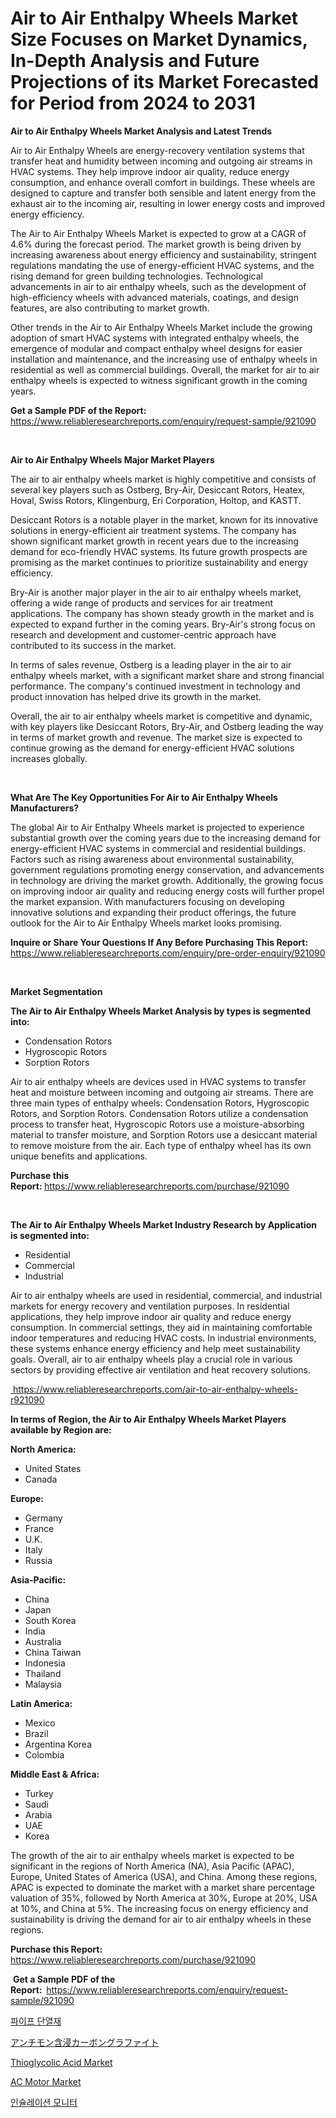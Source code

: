<p><h1>Air to Air Enthalpy Wheels Market Size Focuses on Market Dynamics, In-Depth Analysis and Future Projections of its Market Forecasted for Period from 2024 to 2031</h1></p><p><strong>Air to Air Enthalpy Wheels Market Analysis and Latest Trends</strong></p>
<p><p>Air to Air Enthalpy Wheels are energy-recovery ventilation systems that transfer heat and humidity between incoming and outgoing air streams in HVAC systems. They help improve indoor air quality, reduce energy consumption, and enhance overall comfort in buildings. These wheels are designed to capture and transfer both sensible and latent energy from the exhaust air to the incoming air, resulting in lower energy costs and improved energy efficiency.</p><p>The Air to Air Enthalpy Wheels Market is expected to grow at a CAGR of 4.6% during the forecast period. The market growth is being driven by increasing awareness about energy efficiency and sustainability, stringent regulations mandating the use of energy-efficient HVAC systems, and the rising demand for green building technologies. Technological advancements in air to air enthalpy wheels, such as the development of high-efficiency wheels with advanced materials, coatings, and design features, are also contributing to market growth.</p><p>Other trends in the Air to Air Enthalpy Wheels Market include the growing adoption of smart HVAC systems with integrated enthalpy wheels, the emergence of modular and compact enthalpy wheel designs for easier installation and maintenance, and the increasing use of enthalpy wheels in residential as well as commercial buildings. Overall, the market for air to air enthalpy wheels is expected to witness significant growth in the coming years.</p></p>
<p><strong>Get a Sample PDF of the Report:&nbsp;</strong> <a href="https://www.reliableresearchreports.com/enquiry/request-sample/921090">https://www.reliableresearchreports.com/enquiry/request-sample/921090</a></p>
<p>&nbsp;</p>
<p><strong>Air to Air Enthalpy Wheels Major Market Players</strong></p>
<p><p>The air to air enthalpy wheels market is highly competitive and consists of several key players such as Ostberg, Bry-Air, Desiccant Rotors, Heatex, Hoval, Swiss Rotors, Klingenburg, Eri Corporation, Holtop, and KASTT.</p><p>Desiccant Rotors is a notable player in the market, known for its innovative solutions in energy-efficient air treatment systems. The company has shown significant market growth in recent years due to the increasing demand for eco-friendly HVAC systems. Its future growth prospects are promising as the market continues to prioritize sustainability and energy efficiency.</p><p>Bry-Air is another major player in the air to air enthalpy wheels market, offering a wide range of products and services for air treatment applications. The company has shown steady growth in the market and is expected to expand further in the coming years. Bry-Air's strong focus on research and development and customer-centric approach have contributed to its success in the market.</p><p>In terms of sales revenue, Ostberg is a leading player in the air to air enthalpy wheels market, with a significant market share and strong financial performance. The company's continued investment in technology and product innovation has helped drive its growth in the market.</p><p>Overall, the air to air enthalpy wheels market is competitive and dynamic, with key players like Desiccant Rotors, Bry-Air, and Ostberg leading the way in terms of market growth and revenue. The market size is expected to continue growing as the demand for energy-efficient HVAC solutions increases globally.</p></p>
<p>&nbsp;</p>
<p><strong>What Are The Key Opportunities For Air to Air Enthalpy Wheels Manufacturers?</strong></p>
<p><p>The global Air to Air Enthalpy Wheels market is projected to experience substantial growth over the coming years due to the increasing demand for energy-efficient HVAC systems in commercial and residential buildings. Factors such as rising awareness about environmental sustainability, government regulations promoting energy conservation, and advancements in technology are driving the market growth. Additionally, the growing focus on improving indoor air quality and reducing energy costs will further propel the market expansion. With manufacturers focusing on developing innovative solutions and expanding their product offerings, the future outlook for the Air to Air Enthalpy Wheels market looks promising.</p></p>
<p><strong>Inquire or Share Your Questions If Any Before Purchasing This Report:</strong> <a href="https://www.reliableresearchreports.com/enquiry/pre-order-enquiry/921090">https://www.reliableresearchreports.com/enquiry/pre-order-enquiry/921090</a></p>
<p>&nbsp;</p>
<p><strong>Market Segmentation</strong></p>
<p><strong>The Air to Air Enthalpy Wheels Market Analysis by types is segmented into:</strong></p>
<p><ul><li>Condensation Rotors</li><li>Hygroscopic Rotors</li><li>Sorption Rotors</li></ul></p>
<p><p>Air to air enthalpy wheels are devices used in HVAC systems to transfer heat and moisture between incoming and outgoing air streams. There are three main types of enthalpy wheels: Condensation Rotors, Hygroscopic Rotors, and Sorption Rotors. Condensation Rotors utilize a condensation process to transfer heat, Hygroscopic Rotors use a moisture-absorbing material to transfer moisture, and Sorption Rotors use a desiccant material to remove moisture from the air. Each type of enthalpy wheel has its own unique benefits and applications.</p></p>
<p><strong>Purchase this Report:&nbsp;</strong><a href="https://www.reliableresearchreports.com/purchase/921090">https://www.reliableresearchreports.com/purchase/921090</a></p>
<p>&nbsp;</p>
<p><strong>The Air to Air Enthalpy Wheels Market Industry Research by Application is segmented into:</strong></p>
<p><ul><li>Residential</li><li>Commercial</li><li>Industrial</li></ul></p>
<p><p>Air to air enthalpy wheels are used in residential, commercial, and industrial markets for energy recovery and ventilation purposes. In residential applications, they help improve indoor air quality and reduce energy consumption. In commercial settings, they aid in maintaining comfortable indoor temperatures and reducing HVAC costs. In industrial environments, these systems enhance energy efficiency and help meet sustainability goals. Overall, air to air enthalpy wheels play a crucial role in various sectors by providing effective air ventilation and heat recovery solutions.</p></p>
<p><a href="https://www.reliableresearchreports.com/air-to-air-enthalpy-wheels-r921090">&nbsp;https://www.reliableresearchreports.com/air-to-air-enthalpy-wheels-r921090</a></p>
<p><strong>In terms of Region, the Air to Air Enthalpy Wheels Market Players available by Region are:</strong></p>
<p>
    <p> <strong> North America: </strong>
        <ul>
            <li>United States</li>
            <li>Canada</li>
        </ul>
        </p> 
    <p> <strong> Europe: </strong>
        <ul>
            <li>Germany</li>
            <li>France</li>
            <li>U.K.</li>
            <li>Italy</li>
            <li>Russia</li>
        </ul>
        </p> 
    <p> <strong> Asia-Pacific: </strong>
        <ul>
            <li>China</li>
            <li>Japan</li>
            <li>South Korea</li>
            <li>India</li>
            <li>Australia</li>
            <li>China Taiwan</li>
            <li>Indonesia</li>
            <li>Thailand</li>
            <li>Malaysia</li>
        </ul>
        </p> 
    <p> <strong> Latin America: </strong>
        <ul>
            <li>Mexico</li>
            <li>Brazil</li>
            <li>Argentina Korea</li>
            <li>Colombia</li>
        </ul>
        </p> 
    <p> <strong> Middle East & Africa: </strong>
        <ul>
            <li>Turkey</li>
            <li>Saudi</li>
            <li>Arabia</li>
            <li>UAE</li>
            <li>Korea</li>
        </ul>
    </p>
    </p>
<p><p>The growth of the air to air enthalpy wheels market is expected to be significant in the regions of North America (NA), Asia Pacific (APAC), Europe, United States of America (USA), and China. Among these regions, APAC is expected to dominate the market with a market share percentage valuation of 35%, followed by North America at 30%, Europe at 20%, USA at 10%, and China at 5%. The increasing focus on energy efficiency and sustainability is driving the demand for air to air enthalpy wheels in these regions.</p></p>
<p><strong>Purchase this Report: </strong><a href="https://www.reliableresearchreports.com/purchase/921090">https://www.reliableresearchreports.com/purchase/921090</a></p>
<p>&nbsp;<strong>Get a Sample PDF of the Report:&nbsp;&nbsp;</strong><a href="https://www.reliableresearchreports.com/enquiry/request-sample/921090">https://www.reliableresearchreports.com/enquiry/request-sample/921090</a></p>
<p><strong></strong></p>
<p><p><a href="https://github.com/lzuwsfreyoq70/Market-Research-Report-List-1/blob/main/798451235702.md">파이프 단열재</a></p><p><a href="https://github.com/laurenreichert/Market-Research-Report-List-1/blob/main/711203038955.md">アンチモン含浸カーボングラファイト</a></p><p><a href="https://issuu.com/reportprime-2/docs/thioglycolic-acid-market-size-2030.pptx">Thioglycolic Acid Market</a></p><p><a href="https://github.com/zjyglelu/Market-Research-Report-List-2/blob/main/ac-motor-market.md">AC Motor Market</a></p><p><a href="https://github.com/TrevorKruvalis5678/Market-Research-Report-List-1/blob/main/322269735703.md">인슐레이션 모니터</a></p></p>